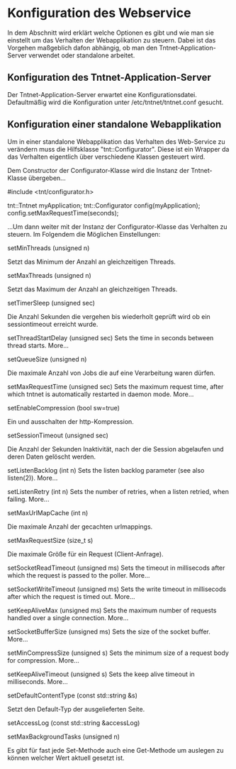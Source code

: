 # Konfiguration des Webservice #

In dem Abschnitt wird erklärt welche Optionen  es gibt und wie man sie 
einstellt um das Verhalten der Webapplikation zu steuern. Dabei ist das 
Vorgehen maßgeblich dafon abhängig, ob man den Tntnet-Application-Server
verwendet oder standalone arbeitet.


## Konfiguration des Tntnet-Application-Server ##

Der Tntnet-Application-Server erwartet eine Konfigurationsdatei. Defaultmäßig
wird die Konfiguration unter /etc/tntnet/tntnet.conf gesucht.


## Konfiguration einer standalone Webapplikation ##

Um in einer standalone Webapplikation das Verhalten des Web-Service zu verändern
muss die Hilfsklasse "tnt::Configurator". Diese ist ein Wrapper da das Verhalten
eigentlich über verschiedene Klassen gesteuert wird. 

Dem Constructor der Configurator-Klasse wird die Instanz der Tntnet-Klasse
übergeben...

 #include <tnt/configurator.h>

 tnt::Tntnet myApplication;
 tnt::Configurator config(myApplication);
 config.setMaxRequestTime(seconds);

...Um dann weiter mit der Instanz der Configurator-Klasse das Verhalten zu
steuern. Im Folgendem die Möglichen Einstellungen:

 setMinThreads (unsigned n)
    
Setzt das Minimum der Anzahl an gleichzeitigen Threads.
 
 setMaxThreads (unsigned n)

Setzt das Maximum der Anzahl an gleichzeitigen Threads.

 setTimerSleep (unsigned sec)

Die Anzahl Sekunden die vergehen bis wiederholt geprüft wird ob ein 
sessiontimeout erreicht wurde.
 
 setThreadStartDelay (unsigned sec)
    Sets the time in seconds between thread starts. More...

 setQueueSize (unsigned n)

Die maximale Anzahl von Jobs die auf eine Verarbeitung waren dürfen.

 setMaxRequestTime (unsigned sec)
    Sets the maximum request time, after which tntnet is automatically restarted in daemon mode. More...

 setEnableCompression (bool sw=true)

Ein und ausschalten der http-Kompression.

 setSessionTimeout (unsigned sec)

Die Anzahl der Sekunden Inaktivität, nach der die Session abgelaufen und deren 
Daten gelöscht werden.

 setListenBacklog (int n)
    Sets the listen backlog parameter (see also listen(2)). More...

 setListenRetry (int n)
    Sets the number of retries, when a listen retried, when failing. More...

 setMaxUrlMapCache (int n)

Die maximale Anzahl der gecachten urlmappings.

 setMaxRequestSize (size_t s)

Die maximale Größe für ein Request (Client-Anfrage).

 setSocketReadTimeout (unsigned ms)
    Sets the timeout in millisecods after which the request is passed to the poller. More...

 setSocketWriteTimeout (unsigned ms)
    Sets the write timeout in millisecods after which the request is timed out. More...

 setKeepAliveMax (unsigned ms)
    Sets the maximum number of requests handled over a single connection. More...

 setSocketBufferSize (unsigned ms)
    Sets the size of the socket buffer. More...

 setMinCompressSize (unsigned s)
    Sets the minimum size of a request body for compression. More...

 setKeepAliveTimeout (unsigned s)
    Sets the keep alive timeout in milliseconds. More...

 setDefaultContentType (const std::string &s)

Setzt den Default-Typ der ausgelieferten Seite.
 
 setAccessLog (const std::string &accessLog)
 
 setMaxBackgroundTasks (unsigned n)




Es gibt für fast jede Set-Methode auch eine Get-Methode um auslegen zu können
welcher Wert aktuell gesetzt ist.